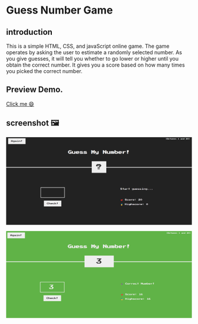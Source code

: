 # Guess Number Game

## introduction
This is a simple HTML, CSS, and javaScript online game. The game operates by asking the user to estimate a randomly selected number. As you give guesses, it will tell you whether to go lower or higher until you obtain the correct number. It gives you a score based on how many times you picked the correct number.

## Preview Demo. <br>
[Click me 😄](https://guessmynumbergame01.netlify.app) 


## screenshot 🖼️
![Screenshot](https://github.com/khalidadamu/guess-number-game-/blob/main/screenshots/guess%20number%201.png) <br>


![Screenshot](https://github.com/khalidadamu/guess-number-game-/blob/main/screenshots/gues%20mu%20number%202.png)

